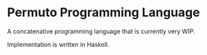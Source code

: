 # Permuto Programming Language

A concatenative programming language that is currently very WIP.

Implementation is written in Haskell.
